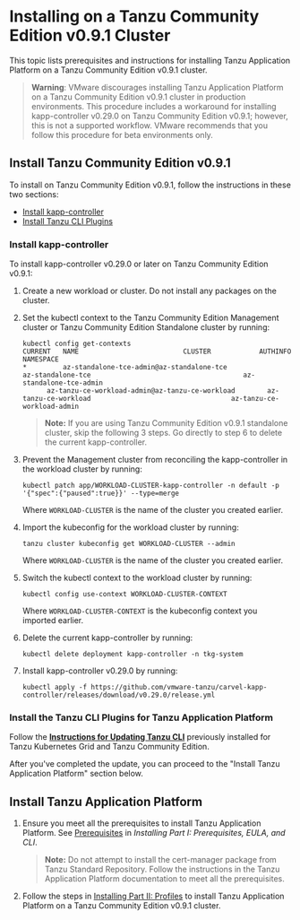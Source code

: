 # Installing on a Tanzu Community Edition v0.9.1 Cluster

This topic lists prerequisites and instructions for installing Tanzu Application Platform on a
Tanzu Community Edition v0.9.1 cluster.

> **Warning**: VMware discourages installing Tanzu Application Platform on a Tanzu Community Edition v0.9.1 cluster in production environments.
This procedure includes a workaround for installing kapp-controller v0.29.0 on Tanzu Community Edition v0.9.1; however, this is not a supported workflow. VMware recommends that you follow this procedure for beta
environments only.
<!-- What is meant by a "supported workflow"? And which isn't the supported workflow,
the workaround or putting kapp-controller v0.29.0 on Tanzu Community Edition v0.9.1? -->

## Install Tanzu Community Edition v0.9.1 

To install on Tanzu Community Edition v0.9.1, follow the instructions in these two sections:

+ [Install kapp-controller](#kapp-controller)
+ [Install Tanzu CLI Plugins](#tanzucli)


### <a id='kapp-controller'></a> Install kapp-controller

To install kapp-controller v0.29.0 or later on Tanzu Community Edition v0.9.1:

1. Create a new workload or cluster. Do not install any packages on the cluster.
1. Set the kubectl context to the Tanzu Community Edition Management cluster or Tanzu Community Edition Standalone cluster by running:

    ```console
    kubectl config get-contexts
    CURRENT   NAME                          CLUSTER            AUTHINFO           NAMESPACE
   *         az-standalone-tce-admin@az-standalone-tce              az-standalone-tce                                      az-standalone-tce-admin   
          az-tanzu-ce-workload-admin@az-tanzu-ce-workload        az-tanzu-ce-workload                                   az-tanzu-ce-workload-admin
    ```
    >**Note:** If you are using Tanzu Community Edition v0.9.1 standalone cluster, skip the following 3 steps. Go directly to step 6 to delete the current kapp-controller.
1. Prevent the Management cluster from reconciling the kapp-controller in the workload cluster by running: 

    ```console
    kubectl patch app/WORKLOAD-CLUSTER-kapp-controller -n default -p '{"spec":{"paused":true}}' --type=merge
    ```
    Where `WORKLOAD-CLUSTER` is the name of the cluster you created earlier.

1. Import the kubeconfig for the workload cluster by running:

    ```console
    tanzu cluster kubeconfig get WORKLOAD-CLUSTER --admin
    ```
    Where `WORKLOAD-CLUSTER` is the name of the cluster you created earlier.

1.  Switch the kubectl context to the workload cluster by running:

    ```console
    kubectl config use-context WORKLOAD-CLUSTER-CONTEXT
    ```
    Where `WORKLOAD-CLUSTER-CONTEXT` is the kubeconfig context you imported earlier. 

1. Delete the current kapp-controller by running:

    ```console
    kubectl delete deployment kapp-controller -n tkg-system
    ```

1. Install kapp-controller v0.29.0 by running:

    ```console
    kubectl apply -f https://github.com/vmware-tanzu/carvel-kapp-controller/releases/download/v0.29.0/release.yml
    ```


### <a id='tanzucli'></a> Install the Tanzu CLI Plugins for Tanzu Application Platform

Follow the **[Instructions for Updating Tanzu CLI](install-general.html#udpate-tkg-tce-tanzu-cli)** previously installed for Tanzu Kubernetes Grid and Tanzu Community Edition.

After you've completed the update, you can proceed to the "Install Tanzu Application Platform" section below.


## <a id='install-tap'></a>Install Tanzu Application Platform

1. Ensure you meet all the prerequisites to install Tanzu Application Platform.
See [Prerequisites](install-general.html#prerequisites-0) in _Installing Part I: Prerequisites, EULA, and CLI_.

    > **Note:** Do not attempt to install the cert-manager package from Tanzu Standard Repository.
    Follow the instructions in the Tanzu Application Platform documentation to meet all the prerequisites.

1. Follow the steps in [Installing Part II: Profiles](install.md) to install
Tanzu Application Platform on a Tanzu Community Edition v0.9.1 cluster.
